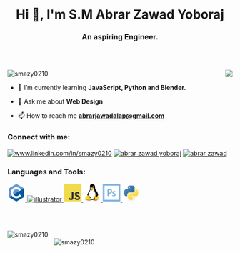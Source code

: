 <h1 align="center">Hi 👋, I'm S.M Abrar Zawad Yoboraj</h1>
<h3 align="center">An aspiring Engineer.</h3>

<br><br>

<img align="right" src="https://media.giphy.com/media/2IudUHdI075HL02Pkk/giphy.gif">

<p align="left"> <img src="https://komarev.com/ghpvc/?username=smazy0210&label=Profile%20views&color=0e75b6&style=flat" alt="smazy0210" /> </p>


- 🌱 I’m currently learning **JavaScript, Python and Blender.**

- 💬 Ask me about **Web Design**

- 📫 How to reach me **abrarjawadalap@gmail.com**

<h3 align="left">Connect with me:</h3>
<p align="left">
<a href="https://linkedin.com/in/smazy0210" target="blank"><img align="center" src="https://raw.githubusercontent.com/rahuldkjain/github-profile-readme-generator/master/src/images/icons/Social/linked-in-alt.svg" alt="www.linkedin.com/in/smazy0210" height="30" width="40" /></a>
<a href="https://fb.com/abrar zawad yoboraj" target="blank"><img align="center" src="https://raw.githubusercontent.com/rahuldkjain/github-profile-readme-generator/master/src/images/icons/Social/facebook.svg" alt="abrar zawad yoboraj" height="30" width="40" /></a>
<a href="https://www.youtube.com/c/abrar zawad" target="blank"><img align="center" src="https://raw.githubusercontent.com/rahuldkjain/github-profile-readme-generator/master/src/images/icons/Social/youtube.svg" alt="abrar zawad" height="30" width="40" /></a>
</p>

<h3 align="left">Languages and Tools:</h3>
<p align="left"> <a href="https://www.cprogramming.com/" target="_blank" rel="noreferrer"> <img src="https://raw.githubusercontent.com/devicons/devicon/master/icons/c/c-original.svg" alt="c" width="40" height="40"/> </a> <a href="https://www.adobe.com/in/products/illustrator.html" target="_blank" rel="noreferrer"> <img src="https://www.vectorlogo.zone/logos/adobe_illustrator/adobe_illustrator-icon.svg" alt="illustrator" width="40" height="40"/> </a> <a href="https://developer.mozilla.org/en-US/docs/Web/JavaScript" target="_blank" rel="noreferrer"> <img src="https://raw.githubusercontent.com/devicons/devicon/master/icons/javascript/javascript-original.svg" alt="javascript" width="40" height="40"/> </a> <a href="https://www.linux.org/" target="_blank" rel="noreferrer"> <img src="https://raw.githubusercontent.com/devicons/devicon/master/icons/linux/linux-original.svg" alt="linux" width="40" height="40"/> </a> <a href="https://www.photoshop.com/en" target="_blank" rel="noreferrer"> <img src="https://raw.githubusercontent.com/devicons/devicon/master/icons/photoshop/photoshop-line.svg" alt="photoshop" width="40" height="40"/> </a> <a href="https://www.python.org" target="_blank" rel="noreferrer"> <img src="https://raw.githubusercontent.com/devicons/devicon/master/icons/python/python-original.svg" alt="python" width="40" height="40"/> </a> </p>

<br><br>

<div><img margin="0" align="left" width="370px" src="https://github-readme-stats.vercel.app/api/top-langs?username=smazy0210&show_icons=true&locale=en&layout=compact&theme=transparent&title_color=FFFFFF&text_color=f0f0f0" alt="smazy0210" />

<img margin="0" align="right" width="400px" src="https://github-readme-stats.vercel.app/api?username=smazy0210&show_icons=true&locale=en&theme=transparent&title_color=FFFFFF&text_color=f0f0f0" alt="smazy0210" /></div>

